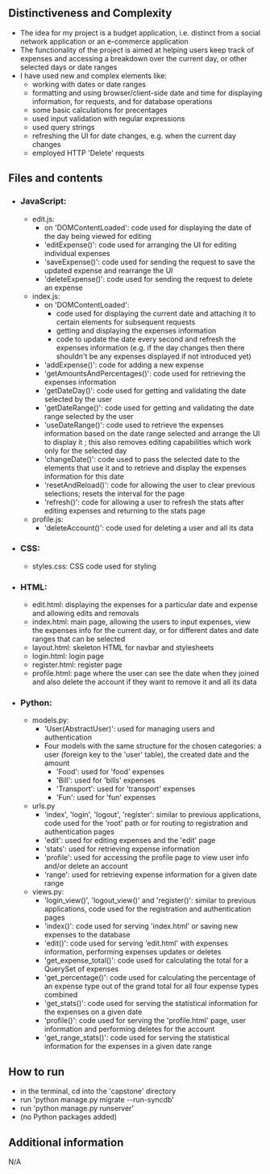 ## Distinctiveness and Complexity

- The idea for my project is a budget application, i.e. distinct from a social network application or an e-commerce application
- The functionality of the project is aimed at helping users keep track of expenses and accessing a breakdown over the current day, or other selected days or date ranges
- I have used new and complex elements like: 
    - working with dates or date ranges
    - formatting and using browser/client-side date and time for displaying information, for requests, and for database operations
    - some basic calculations for precentages
    - used input validation with regular expressions
    - used query strings
    - refreshing the UI for date changes, e.g. when the current day changes
    - employed HTTP 'Delete' requests

## Files and contents

- ### JavaScript:
    - edit.js:
        - on 'DOMContentLoaded': code used for displaying the date of the day being viewed for editing
        - 'editExpense()': code used for arranging the UI for editing individual expenses
        - 'saveExpense()': code used for sending the request to save the updated expense and rearrange the UI
        - 'deleteExpense()': code used for sending the request to delete an expense
    - index.js:
        - on 'DOMContentLoaded': 
            - code used for displaying the current date and attaching it to certain elements for subsequent requests
            - getting and displaying the expenses information
            - code to update the date every second and refresh the expenses information (e.g. if the day changes then there shouldn't be any expenses displayed if not introduced yet)
        - 'addExpense()': code for adding a new expense
        - 'getAmountsAndPercentages()': code used for retrieving the expenses information
        - 'getDateDay()': code used for getting and validating the date selected by the user
        - 'getDateRange()': code used for getting and validating the date range selected by the user 
        - 'useDateRange()': code used to retrieve the expenses information based on the date range selected and arrange the UI to display it ; this also removes editing capabilities which work only for the selected day
        - 'changeDate()': code used to pass the selected date to the elements that use it and to retrieve and display the expenses information for this date
        - 'resetAndReload()': code for allowing the user to clear previous selections; resets the interval for the page
        - 'refresh()': code for allowing a user to refresh the stats after editing expenses and returning to the stats page
    - profile.js:
        - 'deleteAccount()': code used for deleting a user and all its data

- ### CSS: 
    - styles.css: CSS code used for styling

- ### HTML:
    - edit.html: displaying the expenses for a particular date and expense and allowing edits and removals
    - index.html: main page, allowing the users to input expenses, view the expenses info for the current day, or for different dates and date ranges that can be selected
    - layout.html: skeleton HTML for navbar and stylesheets
    - login.html: login page
    - register.html: register page
    - profile.html: page where the user can see the date when they joined and also delete the account if they want to remove it and all its data

- ### Python:
    - models.py:
        - 'User(AbstractUser)': used for managing users and authentication
        - Four models with the same structure for the chosen categories: a user (foreign key to the 'user' table), the created date and the amount
            - 'Food': used for 'food' expenses
            - 'Bill': used for 'bills' expenses
            - 'Transport': used for 'transport' expenses
            - 'Fun': used for 'fun' expenses
    - urls.py
        - 'index', 'login', 'logout', 'register': similar to previous applications, code used for the 'root' path or for routing to registration and authentication pages
        - 'edit': used for editing expenses and the 'edit' page
        - 'stats': used for retrieving expense information
        - 'profile': used for accessing the profile page to view user info and/or delete an account
        - 'range': used for retrieving expense information for a given date range
    - views.py:
        - 'login_view()', 'logout_view()' and 'register()': similar to previous applications, code used for the registration and authentication pages
        - 'index()': code used for serving 'index.html' or saving new expenses to the database
        - 'edit()': code used for serving 'edit.html' with expenses information, performing expenses updates or deletes
        - 'get_expense_total()': code used for calculating the total for a QuerySet of expenses
        - 'get_percentage()': code used for calculating the percentage of an expense type out of the grand total for all four expense types combined
        - 'get_stats()': code used for serving the statistical information for the expenses on a given date
        - 'profile()': code used for serving the 'profile.html' page, user information and performing deletes for the account
        - 'get_range_stats()': code used for serving the statistical information for the expenses in a given date range

## How to run

- in the terminal, cd into the 'capstone' directory
- run 'python manage.py migrate --run-syncdb'
- run 'python manage.py runserver'
- (no Python packages added)

## Additional information

N/A